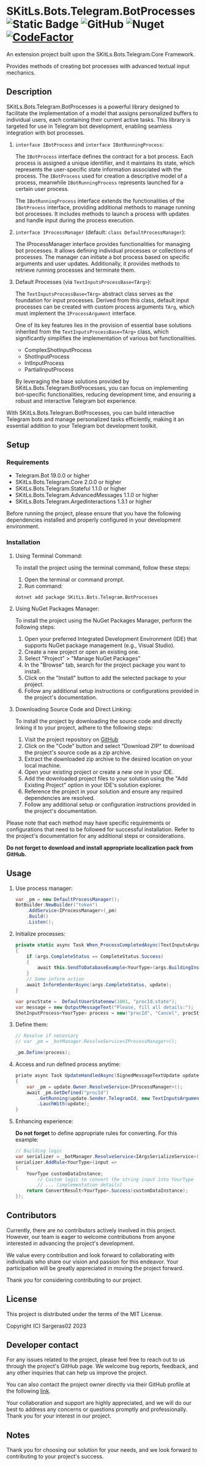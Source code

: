 # SKitLs.Bots.Telegram.BotProcesses ![Static Badge](https://img.shields.io/badge/Follow%20GitHub%20-%20black?logo=github&link=https%3A%2F%2Fgithub.com%2FSargeras02%2FSKitLs.Bots.Telegram.git) ![GitHub](https://img.shields.io/github/license/Sargeras02/SKitLs.Bots.Telegram) ![Nuget](https://img.shields.io/nuget/v/SKitLs.Bots.Telegram.BotProcesses) [![CodeFactor](https://www.codefactor.io/repository/github/sargeras02/skitls.bots.telegram/badge)](https://www.codefactor.io/repository/github/sargeras02/skitls.bots.telegram)

An extension project built upon the SKitLs.Bots.Telegram.Core Framework.

Provides methods of creating bot processes with advanced textual input mechanics.

## Description

SKitLs.Bots.Telegram.BotProcesses is a powerful library designed to facilitate the implementation of a model that assigns personalized
buffers to individual users, each containing their current active tasks.
This library is targeted for use in Telegram bot development, enabling seamless integration with bot processes.

1. `interface IBotProcess` and `interface IBotRunningProcess`:

    The `IBotProcess` interface defines the contract for a bot process.
    Each process is assigned a unique identifier, and it maintains its state, which represents the user-specific state information
    associated with the process. The `IBotProcess` used for creation a descriptive model of a process, meanwhile `IBotRunningProcess`
    represents launched for a certain user process.

    The `IBotRunningProcess` interface extends the functionalities of the `IBotProcess` interface, providing additional methods to manage running bot processes.
    It includes methods to launch a process with updates and handle input during the process execution.

2. `interface IProcessManager` (default: `class DefaultProcessManager`):

    The IProcessManager interface provides functionalities for managing bot processes.
    It allows defining individual processes or collections of processes.
    The manager can initiate a bot process based on specific arguments and user updates.
    Additionally, it provides methods to retrieve running processes and terminate them.

3. Default Processes (via `TextInputsProcessBase<TArg>`):

    The `TextInputsProcessBase<TArg>` abstract class serves as the foundation for input processes.
    Derived from this class, default input processes can be created with custom process arguments `TArg`, which must implement the `IProcessArgument` interface.

    One of its key features lies in the provision of essential base solutions inherited from the `TextInputsProcessBase<TArg>` class,
    which significantly simplifies the implementation of various bot functionalities.
    
    * ComplexShotInputProcess
    * ShotInputProcess
    * IntInputProcess
    * PartialInputProcess
    
    By leveraging the base solutions provided by SKitLs.Bots.Telegram.BotProcesses, you can focus on implementing bot-specific functionalities,
    reducing development time, and ensuring a robust and interactive Telegram bot experience.

With SKitLs.Bots.Telegram.BotProcesses, you can build interactive Telegram bots and manage personalized tasks efficiently,
making it an essential addition to your Telegram bot development toolkit.


## Setup

### Requirements

- Telegram.Bot 19.0.0 or higher
- SKitLs.Bots.Telegram.Core 2.0.0 or higher
- SKitLs.Bots.Telegram.Stateful 1.1.0 or higher
- SKitLs.Bots.Telegram.AdvancedMessages 1.1.0 or higher
- SKitLs.Bots.Telegram.ArgedInteractions 1.3.1 or higher

Before running the project, please ensure that you have the following dependencies installed and properly configured in your development environment.

### Installation

1. Using Terminal Command:
    
    To install the project using the terminal command, follow these steps:

    1. Open the terminal or command prompt.
    2. Run command:
    
    ```
    dotnet add package SKitLs.Bots.Telegram.BotProcesses
    ```

2. Using NuGet Packages Manager:

    To install the project using the NuGet Packages Manager, perform the following steps:

    1. Open your preferred Integrated Development Environment (IDE) that supports NuGet package management (e.g., Visual Studio).
    2. Create a new project or open an existing one.
    3. Select "Project" > "Manage NuGet Packages"
    4. In the "Browse" tab, search for the project package you want to install.
    5. Click on the "Install" button to add the selected package to your project.
    5. Follow any additional setup instructions or configurations provided in the project's documentation.

3. Downloading Source Code and Direct Linking:

    To install the project by downloading the source code and directly linking it to your project, adhere to the following steps:

    1. Visit the project repository on [GitHub](https://github.com/Sargeras02/SKitLs.Bots.Telegram.git)
    2. Click on the "Code" button and select "Download ZIP" to download the project's source code as a zip archive.
    3. Extract the downloaded zip archive to the desired location on your local machine.
    4. Open your existing project or create a new one in your IDE.
    5. Add the downloaded project files to your solution using the "Add Existing Project" option in your IDE's solution explorer.
    6. Reference the project in your solution and ensure any required dependencies are resolved.
    7. Follow any additional setup or configuration instructions provided in the project's documentation.

Please note that each method may have specific requirements or configurations that need to be followed for successful installation.
Refer to the project's documentation for any additional steps or considerations.

**Do not forget to download and install appropriate localization pack from GitHub.**

## Usage

1. Use process manager:

    ```C#
    var _pm = new DefaultProcessManager();
    BotBuilder.NewBuilder("token")
        .AddService<IProcessManager>(_pm)
        .Build()
        .Listen();
    ```

2. Initialize processes:

    ```C#
    private static async Task When_ProcessCompletedAsync(TextInputsArguments<YourType> args, SignedMessageTextUpdate update)
    {
        if (args.CompleteStatus == CompleteStatus.Success)
        {
            await this.SendToDatabaseExample<YourType>(args.BuildingInstance);
        }
        // Some inform action
        await InformSenderAsync(args.CompleteStatus, update);
    }
    ```

    ```C#
    var procState =  DefaultUserStatenew(1001, "procId.state");
    var message = new OutputMessageText("Please, fill all details:");
    ShotInputProcess<YourType> process = new("procId", "Cancel", procState, message, When_ProcessCompletedAsync);
    ```

3. Define them:

    ```C#
    // Resolve if necessary
    // var _pm = _botManager.ResolveService<IProcessManager>();

    _pm.Define(process);
    ```

4. Access and run defined process anytime:

    ```C#
    priate async Task UpdateHandledAsync(SignedMessageTextUpdate update)
    {
        var _pm = update.Owner.ResolveService<IProcessManager>();
        await _pm.GetDefined("procId")
            .GetRunning(update.Sender.TelegramId, new TextInputsArguments(new YourType()))
            .LauchWith(update);
    }
    ```

5. Enhancing experience:

    **Do not forget** to define appropriate rules for converting. For this example:

    ```C#
    // Building logic
    var serializer = _botManager.ResolveService<IArgsSerializeService>();
    serializer.AddRule<YourType>(input =>
    {
        YourType customDataInstance;
            // Custom logic to convert the string input into YourType
            // ... (implementation details)
        return ConvertResult<YourType>.Success(customDataInstance);
    });
    ```

## Contributors

Currently, there are no contributors actively involved in this project.
However, our team is eager to welcome contributions from anyone interested in advancing the project's development.

We value every contribution and look forward to collaborating with individuals who share our vision and passion for this endeavor.
Your participation will be greatly appreciated in moving the project forward.

Thank you for considering contributing to our project.

## License

This project is distributed under the terms of the MIT License.

Copyright (C) Sargeras02 2023

## Developer contact

For any issues related to the project, please feel free to reach out to us through the project's GitHub page.
We welcome bug reports, feedback, and any other inquiries that can help us improve the project.

You can also contact the project owner directly via their GitHub profile at the following [link](https://github.com/Sargeras02).

Your collaboration and support are highly appreciated, and we will do our best to address any concerns or questions promptly and professionally.
Thank you for your interest in our project.

## Notes

Thank you for choosing our solution for your needs, and we look forward to contributing to your project's success.

